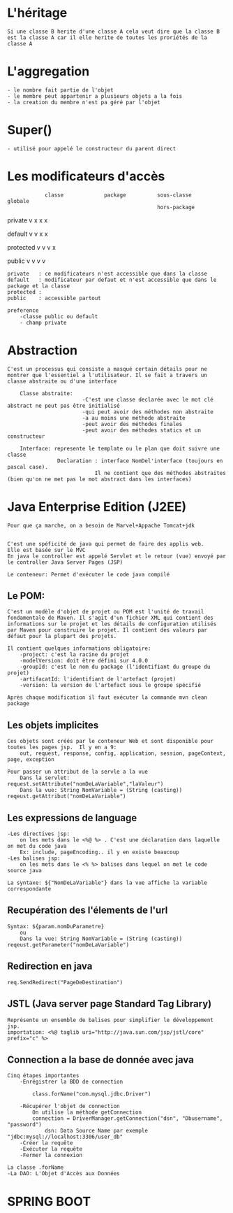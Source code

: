 # L'héritage
    Si une classe B herite d'une classe A cela veut dire que la classe B est la classe A car il elle herite de toutes les proriétés de la classe A

# L'aggregation
    - le nombre fait partie de l'objet
    - le membre peut appartenir a plusieurs objets a la fois
    - la creation du membre n'est pa géré par l'objet 
    
# Super()
    - utilisé pour appelé le constructeur du parent direct


# Les modificateurs d'accès 


                classe             package          sous-classe             globale
                                                    hors-package

private            v                    x               x                       x

default            v                    v               x                       x

protected          v                    v               v                       x

public              v                   v               v                       v

    private   : ce modificateurs n'est accessible que dans la classe
    default   : modificateur par defaut et n'est accessible que dans le package et la classe
    protected :  
    public    : accessible partout

    preference 
        -classe public ou default
        - champ private

# Abstraction
    C'est un processus qui consiste a masqué certain détails pour ne montrer que l'essentiel a l'utilisateur. Il se fait a travers un classe abstraite ou d'une interface

        Classe abstraite: 
                            -C'est une classe declarée avec le mot clé abstract ne peut pas être initialisé 
                            -qui peut avoir des méthodes non abstraite
                            -a au moins une méthode abstraite
                            -peut avoir des méthodes finales
                            -peut avoir des méthodes statics et un  constructeur

        Interface: represente le template ou le plan que doit suivre une classe 
                    Declaration : interface NomDel'interface (toujours en pascal case).
                                Il ne contient que des méthodes abstraites (bien qu'on ne met pas le mot abstract dans les interfaces)


# Java Enterprise Edition (J2EE)
    
    Pour que ça marche, on a besoin de Marvel+Appache Tomcat+jdk
        

    C'est une spéficité de java qui permet de faire des applis web.
    Elle est basée sur le MVC 
    En java le controller est appelé Servlet et le retour (vue) envoyé par le controller Java Server Pages (JSP)

    Le conteneur: Permet d'exécuter le code java compilé
         

## Le POM: 
    C'est un modèle d'objet de projet ou POM est l'unité de travail fondamentale de Maven. Il s'agit d'un fichier XML qui contient des informations sur le projet et les détails de configuration utilisés par Maven pour construire le projet. Il contient des valeurs par défaut pour la plupart des projets.
    
    Il contient quelques informations obligatoire:
        -project: c'est la racine du projet
        -modelVersion: doit être défini sur 4.0.0
        -groupId: c'est le nom du package (l'identifiant du groupe du projet)
        -artifacatId: l'identifiant de l'artefact (projet)
        -version: la version de l'artefact sous le groupe spécifié
    
    Après chaque modification il faut exécuter la commande mvn clean package


## Les objets implicites
    Ces objets sont créés par le conteneur Web et sont disponible pour toutes les pages jsp.  Il y en a 9:
        out, request, response, config, application, session, pageContext, page, exception

    Pour passer un attribut de la servle a la vue
        Dans la servlet: request.setAttribute("nomDeLaVariable","laValeur")
        Dans la vue: String NomVariable = (String (casting)) reqeust.getAttribut("nomDeLaVariable")

## Les expressions de language
    -Les directives jsp: 
        on les mets dans le <%@ %> . C'est une déclaration dans laquelle on met du code java
        Ex: include, pageEncoding.. il y en existe beaucoup
    -Les balises jsp: 
        on les mets dans le <% %> balises dans lequel on met le code source java
    
    La syntaxe: ${"NomDeLaVariable"} dans la vue affiche la variable correspondante

## Recupération des l'élements de l'url
    Syntax: ${param.nomDuParametre} 
        ou
        Dans la vue: String NomVariable = (String (casting)) reqeust.getParameter("nomDeLaVariable")

## Redirection en java
    req.SendRedirect("PageDeDestination")

## JSTL (Java server page Standard Tag Library)
    Représente un ensemble de balises pour simplifier le développement jsp.
    importation: <%@ taglib uri="http://java.sun.com/jsp/jstl/core" prefix="c" %>  

## Connection a la base de donnée avec java
	
    Cinq étapes importantes
	    -Enrégistrer la BDD de connection

            class.forName("com.mysql.jdbc.Driver")

	    -Récupérer l'objet de connection
            On utilise la méthode getConnection
            connection = DriverManager.getConnection("dsn", "Dbusername", "password")
                dsn: Data Source Name par exemple "jdbc:mysql://localhost:3306/user_db"
	    -Créer la requête
	    -Exécuter la requête
	    -Fermer la connexion

	La classe .forName
    -La DAO: L'Objet d'Accès aux Données

# SPRING BOOT